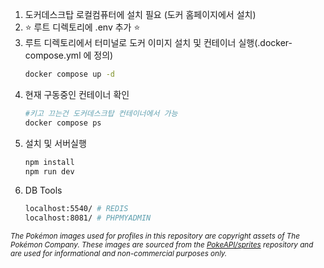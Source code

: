 1. 도커데스크탑 로컬컴퓨터에 설치 필요 (도커 홈페이지에서 설치)
2. ⭐️ 루트 디렉토리에 .env 추가 ⭐️
3. 루트 디렉토리에서 터미널로 도커 이미지 설치 및 컨테이너 실행(.docker-compose.yml 에 정의)
   ```bash
   docker compose up -d
   ```
4. 현재 구동중인 컨테이너 확인
   ```bash
   #키고 끄는건 도커데스크탑 컨테이너에서 가능
   docker compose ps
   ```
5. 설치 및 서버실행
   ```bash
   npm install
   npm run dev
   ```
6. DB Tools
   ```bash
   localhost:5540/ # REDIS
   localhost:8081/ # PHPMYADMIN
   ```

<small>_The Pokémon images used for profiles in this repository are copyright assets of The Pokémon Company. These images are sourced from the [PokeAPI/sprites](https://github.com/PokeAPI/sprites) repository and are used for informational and non-commercial purposes only._</small>
